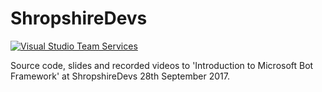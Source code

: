 # ShropshireDevs

[![Visual Studio Team Services](https://jamesemann.visualstudio.com/_apis/public/build/definitions/99e53f05-9533-4b25-9265-ad6aa9a30a2d/5/badge)](https://jamesemann.visualstudio.com/GitHub%20Projects/_build/index?context=mine&path=%5C&definitionId=5&_a=completed)

Source code, slides and recorded videos to 'Introduction to Microsoft Bot Framework' at ShropshireDevs 28th September 2017.
